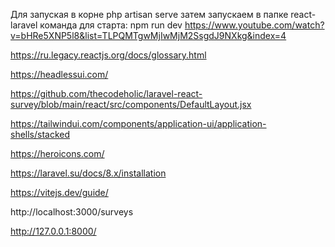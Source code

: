 Для запуская в корне php artisan serve 
затем запускаем в папке react-laravel команда для старта: npm run dev
https://www.youtube.com/watch?v=bHRe5XNP5l8&list=TLPQMTgwMjIwMjM2SsgdJ9NXkg&index=4

https://ru.legacy.reactjs.org/docs/glossary.html

https://headlessui.com/

https://github.com/thecodeholic/laravel-react-survey/blob/main/react/src/components/DefaultLayout.jsx

https://tailwindui.com/components/application-ui/application-shells/stacked

https://heroicons.com/

https://laravel.su/docs/8.x/installation

https://vitejs.dev/guide/


http://localhost:3000/surveys

http://127.0.0.1:8000/

